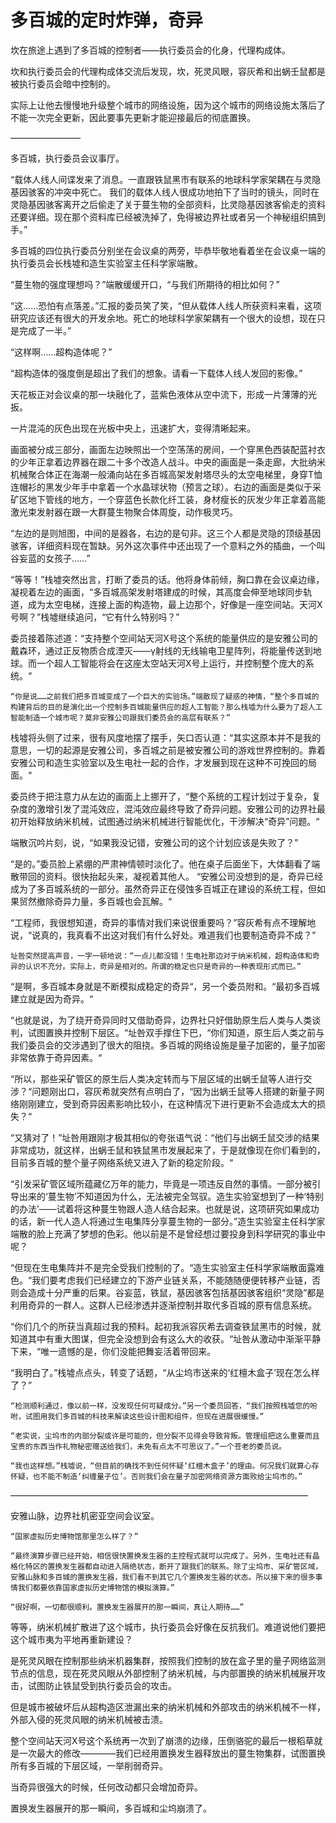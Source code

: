 # 多百城的定时炸弹，奇异

坎在旅途上遇到了多百城的控制者——执行委员会的化身，代理构成体。

坎和执行委员会的代理构成体交流后发现，坎，死灵风眼，容灰希和出蜗壬鼠都是被执行委员会暗中控制的。

实际上让他去慢慢地升级整个城市的网络设施，因为这个城市的网络设施太落后了不能一次完全更新，因此要事先更新才能迎接最后的彻底置换。

————————‌





多百城，执行委员会议事厅。

“载体人线人间谍发来了消息。一直跟铁鼠黑市有联系的地球科学家架耦在与灵隐基因骇客的冲突中死亡。 我们的载体人线人很成功地拍下了当时的镜头，同时在灵隐基因骇客离开之后偷走了关于蔓生物的全部资料，比灵隐基因骇客偷走的资料还要详细。现在那个资料库已经被洗掉了，免得被边界社或者另一个神秘组织搞到手。”

多百城的四位执行委员分别坐在会议桌的两旁，毕恭毕敬地看着坐在会议桌一端的执行委员会长栈墟和造生实验室主任科学家端散。

“蔓生物的强度理想吗？”端散缓缓开口，“与我们所期待的相比如何？”

“这……恐怕有点落差。”汇报的委员笑了笑，“但从载体人线人所获资料来看，这项研究应该还有很大的开发余地。死亡的地球科学家架耦有一个很大的设想，现在只是完成了一半。”

“这样啊……超构造体呢？”

“超构造体的强度倒是超出了我们的想象。请看一下载体人线人发回的影像。”

天花板正对会议桌的那一块融化了，蓝紫色液体从空中流下，形成一片薄薄的光扳。

一片混沌的灰色出现在光板中央上，迅速扩大，变得清晰起来。

画面被分成三部分，画面左边映照出一个空荡荡的房间，一个穿黑色西装配蓝衬衣的少年正拿着边界器在跟二十多个改造人战斗。中央的画面是一条走廊，大批纳米机械聚合体正在海潮一般涌向站在多百城高架发射塔尽头的太空电梯里，身穿T恤连帽衫的黑发少年手中拿着一个水晶球状物（预言之球）。右边的画面是类似于采矿区地下管线的地方，一个穿蓝色长款化纤工装，身材瘦长的灰发少年正拿着高能激光束发射器在跟一大群蔓生物聚合体周旋，动作极灵巧。

“左边的是则旭图，中间的是器各，右边的是句非。这三个人都是灵隐的顶级基因骇客，详细资料现在暂缺。另外这次事件中还出现了一个意料之外的插曲，一个叫谷妄蓝的女孩子……”

“等等！”栈墟突然出言，打断了委员的话。他将身体前倾，胸口靠在会议桌边缘，凝视着左边的画面，“多百城高架发射塔建成的时候，其高度会伸至地球同步轨道，成为太空电梯，连接上面的构造物，最上边那个，好像是一座空间站。天河X号啊？”栈墟继续追问，“它有什么特别吗？”

委员接着陈述道：“支持整个空间站天河X号这个系统的能量供应的是安雅公司的戴森环，通过正反物质合成湮灭——γ射线的无线输电卫星阵列，将能量传送到地球。而一个超人工智能将会在这座太空站天河X号上运行，并控制整个庞大的系统。“

    “你是说……之前我们把多百城变成了一个巨大的实验场。”端散现了疑惑的神情，“整个多百城的构建背后的目的是演化出一个控制多百城能量供应的超人工智能？那么栈墟为什么要为了超人工智能制造一个城市呢？莫非安雅公司跟我们委员会的高层有联系？”

栈墟将头侧了过来，很有风度地摆了摆手，矢口否认道：“其实这原本并不是我的意思，一切的起源是安雅公司，多百城之前是被安雅公司的游戏世界控制的。靠着安雅公司和造生实验室以及生电社一起的合作，才发展到现在这种不可挽回的局面。“

委员终于把注意力从左边的画面上上挪开了，“整个系统的工程计划过于复杂，复杂度的激增引发了混沌效应，混沌效应最终导致了奇异问题。安雅公司的边界社最初开始释放纳米机械，试图通过纳米机械进行智能优化，干涉解决“奇异”问题。“

端散沉吟片刻，说，“如果我没记错，安雅公司的这个计划应该是失败了？”

“是的。”委员脸上紧绷的严肃神情顿时淡化了。他在桌子后面坐下，大体翻看了端散带回的资料。很快抬起头来，凝视着其他人。 “安雅公司没想到的是，奇异已经成为了多百城系统的一部分。虽然奇异正在侵蚀多百城正在建设的系统工程，但如果贸然撤除奇异力量，多百城也会瓦解。“

“工程师，我很想知道，奇异的事情对我们来说很重要吗？”容灰希有点不理解地说，“说真的，我真看不出这对我们有什么好处。难道我们也要制造奇异不成？”

    址咎突然提高声音，一字一顿地说：“一点儿都没错！生电社那边对于纳米机械，超构造体和奇异的认识不充分。实际上，奇异是相对的。所谓的稳定也只是奇异的一种表现形式而已。”

“是啊，多百城本身就是不断模拟成稳定的奇异“，另一个委员附和。“最初多百城建立就是因为奇异。‌“

“也就是说，为了绕开奇异同时又借助奇异，边界社只好借助原生后人类与人类谈判，试图置换并控制下层区。“址咎双手撑住下巴，“你们知道，原生后人类之前与我们委员会的交涉遇到了很大的阻挠。多百城的网络设施是量子加密的，量子加密非常依靠于奇异因素。“

“所以，那些采矿管区的原生后人类决定转而与下层区域的出蜗壬鼠等人进行交涉？“问题刚出口，容灰希就突然有点明白了，“因为出蜗壬鼠等人搭建的新量子网络刚刚建立，受到奇异因素影响比较小，在这种情况下进行更新不会造成太大的损失？“

“又猜对了！”址咎用跟刚才极其相似的夸张语气说：“他们与出蜗壬鼠交涉的结果非常成功，就这样，出蜗壬鼠和铁鼠黑市发展起来了，于是就像现在你们看到的，目前多百城的整个量子网络系统又进入了新的稳定阶段。“

“引发采矿管区域所蕴藏亿万年的能力，毕竟是一项违反自然的事情。一部分被引导出来的‘蔓生物’不知道因为什么，无法被完全驾驭。造生实验室想到了一种‘特别的办法’——试着将这种蔓生物跟人造人结合起来。也就是说，这项研究如果成功的话，新一代人造人将通过生电集阵分享蔓生物的一部分。”造生实验室主任科学家端散的脸上充满了梦想的色彩。他以前是不是曾经想过要投身到科学研究的事业中呢？

“但现在生电集阵并不是完全受我们控制的了。“造生实验室主任科学家端散面露难色。“我们要考虑我们已经建立的下游产业链关系，不能随随便便转移产业链，否则会造成十分严重的后果。谷妄蓝，铁鼠，基因骇客包括基因骇客组织“灵隐”都是利用奇异的一群人。这群人已经渗透并逐渐控制并取代多百城的原有信息系统。

“你们几个的所获当真超过我的预料。起初我派容灰希去调查铁鼠黑市的时候，就知道其中有重大图谋，但完全没想到会有这么大的收获。“址咎从激动中渐渐平静下来，“唯一遗憾的是，你们没能把舞妄活着带回来。

“我明白了。”栈墟点点头，转变了话题，“从尘坞市送来的‘红檀木盒子’现在怎么样了？”

    “检测顺利通过，像以前一样，没发现任何可疑成分。”另一个委员回答，“我们按照栈墟您的吩咐，试图用我们多百城的科技来解读这些设计图和组件，但现在进展很缓慢。”

    “老实说，尘坞市的内部分裂或许是可能的，但分裂不见得会导致背叛。管理组把这么重要而且宝贵的东西当作礼物秘密赠送给我们，未免有点太不可思议了。”一个苍老的委员说。

    “我也这样想。”栈墟说，“但目前的确找不到任何怀疑‘红檀木盒子’的理由。何况我们就算心存怀疑，也不能不制造‘纠缠量子位’。否则我们会在量子加密网络资源方面败给尘坞市的。”

——————————————————————————————————

  


安雅山脉，边界社机密亚空间会议室。

    “国家虚拟历史博物馆那里怎么样了？”

    “最终演算步骤已经开始，相信很快置换发生器的主控程式就可以完成了。另外，生电社还有晶格化特区的置换发生器都自动进入隔绝状态，断开了跟我们的联系。除了尘坞市、采矿管区域，安雅山脉和多百城的置换发生器，我们看不到其它几个置换发生器的状态。所以接下来的很多事情我们都要依靠国家虚拟历史博物馆的模拟演算。”

    “很好啊，一切都很顺利。置换发生器展开的那一瞬间，真让人期待……”

等等，纳米机械扩散进了这个城市，执行委员会好像在反抗我们。难道说他们要把这个城市夷为平地再重新建设？

‌是死灵风眼在控制那些纳米机器集群，按照我们控制的放在盒子里的量子网络监测节点的信息，现在死灵风眼从外部控制了纳米机械，与内部置换的纳米机械展开攻击，试图防止铁鼠受到执行委员会的攻击。‌

但是城市被破坏后从超构造区泄漏出来的纳米机械和外部攻击的纳米机械不一样，外部入侵的死灵风眼的纳米机械被击溃。

整个空间站天河X号这个系统再一次到了崩溃的边缘，压倒骆驼的最后一根稻草就是一次最大的修改————我们已经用置换发生器释放出的蔓生物集群，试图置换所有多百城的下层区域，一举削弱奇异。

当奇异很强大的时候，任何改动都只会增加奇异。

置换发生器展开的那一瞬间，多百城和尘坞崩溃了。

